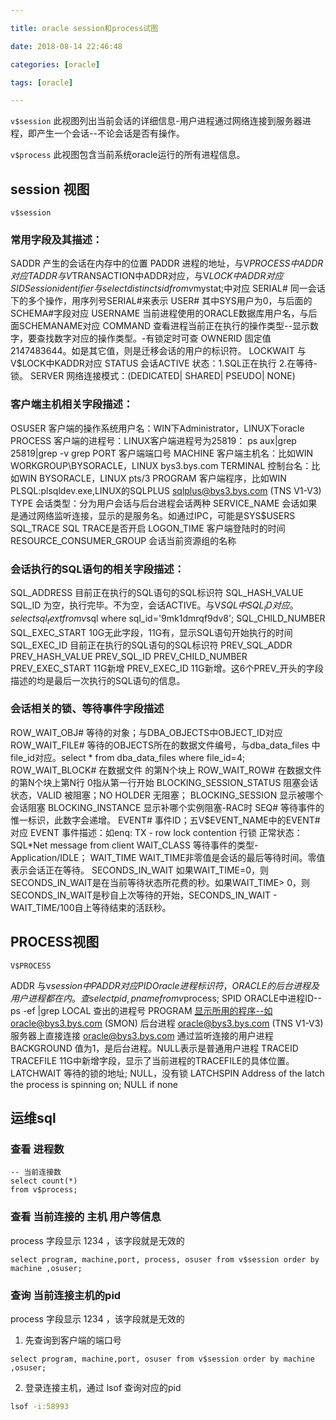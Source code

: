 ```yaml
---

title: oracle session和process试图

date: 2018-08-14 22:46:48

categories: [oracle]

tags: [oracle]

---
```


`v$session`    此视图列出当前会话的详细信息-用户进程通过网络连接到服务器进程，即产生一个会话--不论会话是否有操作。

`v$process`    此视图包含当前系统oracle运行的所有进程信息。

<!--more-->

## session 视图

`v$session`

### 常用字段及其描述：

SADDR       产生的会话在内存中的位置
PADDR       进程的地址，与V$PROCESS中ADDR对应
TADDR       与V$TRANSACTION中ADDR对应，与V$LOCK中ADDR对应
SID         Session identifier  与select distinct sid from v$mystat;中对应
SERIAL#     同一会话下的多个操作，用序列号SERIAL#来表示
USER#       其中SYS用户为0，与后面的SCHEMA#字段对应
USERNAME    当前进程使用的ORACLE数据库用户名，与后面SCHEMANAME对应
COMMAND     查看进程当前正在执行的操作类型--显示数字，要查找数字对应的操作类型。-有锁定时可查
OWNERID     固定值2147483644。如是其它值，则是迁移会话的用户的标识符。
LOCKWAIT    与V$LOCK中KADDR对应
STATUS      会话ACTIVE 状态：1.SQL正在执行 2.在等待-锁。
SERVER      网络连接模式：(DEDICATED| SHARED| PSEUDO| NONE)

### 客户端主机相关字段描述：
OSUSER      客户端的操作系统用户名：WIN下Administrator，LINUX下oracle
PROCESS     客户端的进程号：LINUX客户端进程号为25819： ps aux|grep 25819|grep -v grep
PORT        客户端端口号
MACHINE     客户端主机名：比如WIN WORKGROUP\BYSORACLE，LINUX bys3.bys.com
TERMINAL    控制台名：比如WIN BYSORACLE，LINUX pts/3
PROGRAM     客户端程序，比如WIN PLSQL:plsqldev.exe,LINUX的SQLPLUS sqlplus@bys3.bys.com (TNS V1-V3)
TYPE        会话类型：分为用户会话与后台进程会话两种
SERVICE_NAME    会话如果是通过网络监听连接，显示的是服务名。如通过IPC，可能是SYS$USERS
SQL_TRACE   SQL TRACE是否开启
LOGON_TIME  客户端登陆时的时间 
RESOURCE_CONSUMER_GROUP  会话当前资源组的名称

### 会话执行的SQL语句的相关字段描述：

SQL_ADDRESS 目前正在执行的SQL语句的SQL标识符
SQL_HASH_VALUE
SQL_ID      为空，执行完毕。不为空，会话ACTIVE。与V$SQL中SQL_ID对应。select sql_text from v$sql where sql_id='9mk1dmrqf9dv8';
SQL_CHILD_NUMBER
SQL_EXEC_START 10G无此字段，11G有，显示SQL语句开始执行的时间
SQL_EXEC_ID     目前正在执行的SQL语句的SQL标识符
PREV_SQL_ADDR
PREV_HASH_VALUE
PREV_SQL_ID
PREV_CHILD_NUMBER   
PREV_EXEC_START  11G新增
PREV_EXEC_ID        11G新增。这6个PREV_开头的字段描述的均是最后一次执行的SQL语句的信息。

### 会话相关的锁、等待事件字段描述

ROW_WAIT_OBJ#   等待的对象；与DBA_OBJECTS中OBJECT_ID对应
ROW_WAIT_FILE#  等待的OBJECTS所在的数据文件编号，与dba_data_files 中 file_id对应。select * from dba_data_files where file_id=4;
ROW_WAIT_BLOCK# 在数据文件 的第N个块上
ROW_WAIT_ROW#   在数据文件 的第N个块上第N行 0指从第一行开始
BLOCKING_SESSION_STATUS 阻塞会话状态，VALID 被阻塞；NO HOLDER 无阻塞；
BLOCKING_SESSION        显示被哪个会话阻塞
BLOCKING_INSTANCE       显示补哪个实例阻塞-RAC时
SEQ#            等待事件的惟一标识，此数字会递增。
EVENT#          事件ID；五V$EVENT_NAME中的EVENT#对应
EVENT           事件描述：如enq: TX - row lock contention 行锁  正常状态：SQL*Net message from client
WAIT_CLASS      等待事件的类型-Application/IDLE；
WAIT_TIME       WAIT_TIME非零值是会话的最后等待时间。零值表示会话正在等待。
SECONDS_IN_WAIT 如果WAIT_TIME=0，则SECONDS_IN_WAIT是在当前等待状态所花费的秒。如果WAIT_TIME> 0，则SECONDS_IN_WAIT是秒自上次等待的开始，SECONDS_IN_WAIT - WAIT_TIME/100自上等待结束的活跃秒。

## PROCESS视图

`V$PROCESS`

ADDR       与v$session中PADDR对应
PID        Oracle进程标识符，ORACLE的后台进程及用户进程都在内。查select pid,pname from v$process;
SPID       ORACLE中进程ID--ps -ef |grep LOCAL    查出的进程号
PROGRAM    显示所用的程序--如oracle@bys3.bys.com (SMON)  后台进程 oracle@bys3.bys.com (TNS V1-V3) 服务器上直接连接  oracle@bys3.bys.com 通过监听连接的用户进程
BACKGROUND 值为1，是后台进程。NULL表示是普通用户进程
TRACEID     
TRACEFILE  11G中新增字段，显示了当前进程的TRACEFILE的具体位置。
LATCHWAIT  等待的锁的地址; NULL，没有锁
LATCHSPIN  Address of the latch the process is spinning on; NULL if none

## 运维sql

### 查看 进程数

```oraclesqlplus
-- 当前连接数
select count(*)
from v$process;
```

### 查看 当前连接的 主机 用户等信息

process 字段显示 1234 ，该字段就是无效的

```oraclesqlplus
select program, machine,port, process, osuser from v$session order by machine ,osuser;
```

### 查询 当前连接主机的pid

process 字段显示 1234 ，该字段就是无效的

1. 先查询到客户端的端口号

```oraclesqlplus
select program, machine,port, osuser from v$session order by machine ,osuser;
```

2. 登录连接主机，通过 lsof 查询对应的pid

```bash
lsof -i:58993
```

